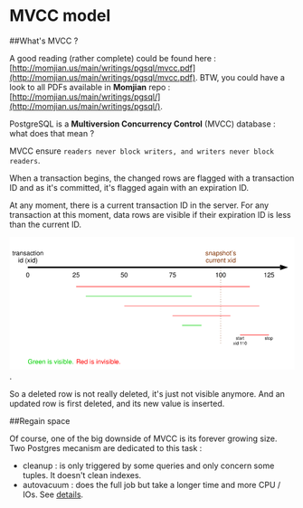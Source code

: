 # MVCC model

##What's MVCC ? 

A good reading (rather complete) could be found here : [http://momjian.us/main/writings/pgsql/mvcc.pdf](http://momjian.us/main/writings/pgsql/mvcc.pdf). BTW, you could have a look to all PDFs available in **Momjian** repo : [http://momjian.us/main/writings/pgsql/](http://momjian.us/main/writings/pgsql/).

PostgreSQL is a **Multiversion Concurrency Control** (MVCC) database : what does that mean ? 

MVCC ensure `readers never block writers, and writers never block readers`.

When a transaction begins, the changed rows are flagged with a transaction ID and as it's committed, it's flagged again with an expiration ID. 

At any moment, there is a current transaction ID in the server. For any transaction at this moment, data rows are visible if their expiration ID is less than the current ID.

![A picture to illustrate this](/img/mvcc.png).

So a deleted row is not really deleted, it's just not visible anymore. And an updated row is first deleted, and its new value is inserted.

##Regain space

Of course, one of the big downside of MVCC is its forever growing size. Two Postgres mecanism are dedicated to this task :

* cleanup : is only triggered by some queries and only concern some tuples. It doesn't clean indexes. 
* autovacuum : does the full job but take a longer time and more CPU / IOs. See [details](/postgresql/autovacuum/).





   
